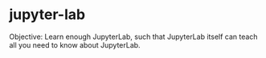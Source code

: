 # jupyter-lab
Objective: Learn enough JupyterLab, such that JupyterLab itself can teach all you need to know about JupyterLab.
